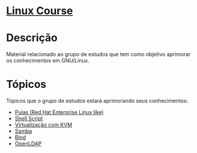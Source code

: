 # [Linux Course](http://linuxcourse.linustec.com.br)

# Descrição

Material relacionado ao grupo de estudos que tem como objetivo aprimorar os conhecimentos em GNU/Linux.

# Tópicos

Tópicos que o grupo de estudos estará aprimorando seus conhecimentos:

* [Puias (Red Hat Enterprise Linux like)](http://puias.math.ias.edu)
* [Shell Script](http://aurelio.net/shell/)
* [Virtualização com KVM](http://www.linux-kvm.org/page/Main_Page)
* [Samba](http://www.samba.org/)
* [Bind](http://www.isc.org/software/bind)
* [OpenLDAP](http://www.openldap.org/)
